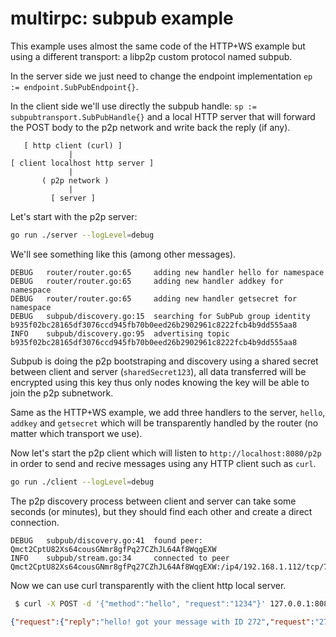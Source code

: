 # multirpc: subpub example

This example uses almost the same code of the HTTP+WS example but using a different transport: a libp2p custom protocol named subpub.

In the server side we just need to change the endpoint implementation `ep := endpoint.SubPubEndpoint{}`.

In the client side we'll use directly the subpub handle: `sp := subpubtransport.SubPubHandle{}` and a local HTTP server that will forward the POST body to the p2p network and write back the reply (if any).

```
   [ http client (curl) ]
             |
[ client localhost http server ] 
             |
       ( p2p network ) 
             |
         [ server ]
```

Let's start with the p2p server:

```bash
go run ./server --logLevel=debug
```

We'll see something like this (among other messages).

```log
DEBUG   router/router.go:65     adding new handler hello for namespace 
DEBUG   router/router.go:65     adding new handler addkey for namespace 
DEBUG   router/router.go:65     adding new handler getsecret for namespace 
DEBUG   subpub/discovery.go:15  searching for SubPub group identity b935f02bc28165df3076ccd945fb70b0eed26b2902961c8222fcb4b9dd555aa8
INFO    subpub/discovery.go:95  advertising topic b935f02bc28165df3076ccd945fb70b0eed26b2902961c8222fcb4b9dd555aa8
```

Subpub is doing the p2p bootstraping and discovery using a shared secret between client and server (`sharedSecret123`), all data transferred will be encrypted using this key thus only nodes knowing the key will be able to join the p2p subnetwork.

Same as the HTTP+WS example, we add three handlers to the server, `hello`, `addkey` and `getsecret` which will be transparently handled by the router (no matter which transport we use).

Now let's start the p2p client which will listen to `http://localhost:8080/p2p` in order to send and recive messages using any HTTP client such as `curl`.

```bash
go run ./client --logLevel=debug
```

The p2p discovery process between client and server can take some seconds (or minutes), but they should find each other and create a direct connection.

```log
DEBUG   subpub/discovery.go:41  found peer: Qmct2CptU82Xs64cousGNmr8gfPq27CZhJL64Af8WqgEXW
INFO    subpub/stream.go:34     connected to peer Qmct2CptU82Xs64cousGNmr8gfPq27CZhJL64Af8WqgEXW:/ip4/192.168.1.112/tcp/7788
```

Now we can use curl transparently with the client http local server.

```bash
 $ curl -X POST -d '{"method":"hello", "request":"1234"}' 127.0.0.1:8080/p2p
```

```json
{"request":{"reply":"hello! got your message with ID 272","request":"272","timestamp":1611842897},"id":"272","signature":"676df15d26840ed665d074d545b9b3ec74ab47b5259a59dceac9a44d5b8cae2810a89e1228a93b178b270d240f7810fed8f9590699847c1c4cffc26b458ddae001"}
```